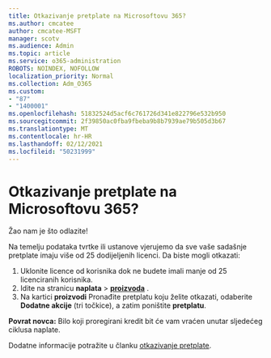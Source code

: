 ```yaml
---
title: Otkazivanje pretplate na Microsoftovu 365?
ms.author: cmcatee
author: cmcatee-MSFT
manager: scotv
ms.audience: Admin
ms.topic: article
ms.service: o365-administration
ROBOTS: NOINDEX, NOFOLLOW
localization_priority: Normal
ms.collection: Adm_O365
ms.custom:
- "87"
- "1400001"
ms.openlocfilehash: 51832524d5acf6c761726d341e822796e532b950
ms.sourcegitcommit: 2f39850ac0fba9fbeba9b8b7939ae79b505d3b67
ms.translationtype: MT
ms.contentlocale: hr-HR
ms.lasthandoff: 02/12/2021
ms.locfileid: "50231999"
---
```

# <a name="canceling-your-microsoft-365-subscription"></a>Otkazivanje pretplate na Microsoftovu 365?

Žao nam je što odlazite!
  
Na temelju podataka tvrtke ili ustanove vjerujemo da sve vaše sadašnje pretplate imaju više od 25 dodijeljenih licenci. Da biste mogli otkazati:

1. Uklonite licence od korisnika dok ne budete imali manje od 25 licenciranih korisnika.
2. Idite na stranicu **naplata** \> **[proizvoda](https://go.microsoft.com/fwlink/p/?linkid=842054)** .
3. Na kartici **proizvodi** Pronađite pretplatu koju želite otkazati, odaberite **Dodatne akcije** (tri točkice), a zatim poništite **pretplatu**.

**Povrat novca:** Bilo koji proregirani kredit bit će vam vraćen unutar sljedećeg ciklusa naplate.

Dodatne informacije potražite u članku [otkazivanje pretplate](https://docs.microsoft.com/microsoft-365/commerce/subscriptions/cancel-your-subscription).